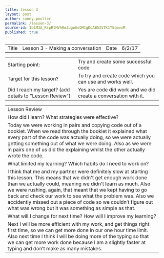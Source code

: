 ```yaml
---
title: lesson 3
layout: post
author: sonny.poulter
permalink: /lesson-3/
source-id: 1b1M3A_RspRtMVhRoZugoGoOMCgKqAB5IVTK1Y5qmvxM
published: true
---
```

<table>
  <tr>
    <td>Title</td>
    <td>Lesson 3 - Making a conversation</td>
    <td>Date</td>
    <td>6/2/17</td>
  </tr>
</table>


<table>
  <tr>
    <td>Starting point:</td>
    <td>Try and create some successful code</td>
  </tr>
  <tr>
    <td>Target for this lesson?</td>
    <td>To try and create code which you can use and works well.</td>
  </tr>
  <tr>
    <td>Did I reach my target? (add details to "Lesson Review")</td>
    <td>Yes are code did work and we did create a conversation with it.</td>
  </tr>
</table>


<table>
  <tr>
    <td>Lesson Review</td>
  </tr>
  <tr>
    <td>How did I learn? What strategies were effective?</td>
  </tr>
  <tr>
    <td>Today we were working in pairs and copying code out of a booklet. When we read through the booklet it explained what every part of the code was actually doing, so we were actually getting something out of what we were doing. Also as we were in pairs one of us did the explaining whilst the other actually wrote the code.</td>
  </tr>
  <tr>
    <td>What limited my learning? Which habits do I need to work on?</td>
  </tr>
  <tr>
    <td>I think that me and my partner were definitely slow at starting this lesson. This means that we didn't get enough work done than we actually could, meaning we didn't learn as much. Also we were rushing, again, that meant that we kept having to go back and check our work to see what the problem was. Also we accidently missed out a piece of code so we couldn’t figure out what was wrong but it was something as simple as that.</td>
  </tr>
  <tr>
    <td>What will I change for next time? How will I improve my learning?</td>
  </tr>
  <tr>
    <td>Next I will be more efficient with my work, and get things right first time, so we can get more done in our one hour time limit. Also next time I think I will be doing more of the typing so that we can get more work done because I am a slightly faster at typing and don’t make as many mistakes.</td>
  </tr>
</table>


